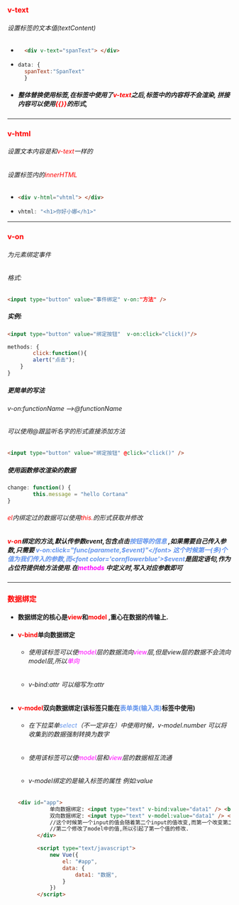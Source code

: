 ### <font color='red'>v-text</font>

###### 设置标签的文本值(textContent)

- ```html
  	<div v-text="spanText"> </div>
  ```

  

- ```js
  data: {	
  	spanText:"SpanText"
  	}
  ```

- ##### 整体替换使用标签,在标签中使用了<font color='red'>v-text</font>之后,标签中的内容将不会渲染, 拼接内容可以使用<font color='red'>{{}}</font>的形式,



<hr>



### <font color='red'>v-html</font>

###### 设置文本内容是和<font color='red'>v-text</font>一样的

###### 设置标签内的<font color='red'>innerHTML</font>

- ```html
  <div v-html="vhtml"> </div>
  ```

- ```js
  vhtml: "<h1>你好小娜</h1>"
  ```





<hr>







### <font color='red'>v-on</font>

###### 为元素绑定事件

###### 格式:

```html
<input type="button" value="事件绑定" v-on:"方法" />
```



##### 实例:

```html
<input type="button" value="绑定按钮"  v-on:click="click()"/>
```

```js
methods: {
		click:function(){
		alert("点击");
	}
}
```



##### 更简单的写法  

###### v-on:functionName -->@functionName

###### 可以使用@跟监听名字的形式直接添加方法

```html
<input type="button" value="绑定按钮" @click="click()" />
```



##### 使用函数修改渲染的数据

```js
change: function() {
		this.message = "hello Cortana"
}
```

###### <font color='red'>el</font>内绑定过的数据可以使用<font color='red'>this.</font>的形式获取并修改





##### <font color='red'>v-on</font>绑定的方法,默认传参数event,包含点击<font color='cornflowerblue'>按钮等的信息</font> ,如果需要自己传入参数,只需要 <font color='cornflowerblue'>v-on:click="func(paramete,$event)"</font> 这个时候第一(多)个值为我们传入的参数,而<font color='cornflowerblue'>$event</font>是固定语句,作为占位符提供给方法使用.在<font color='fuchsia'>methods</font> 中定义时,写入对应参数即可





<hr>



##### 

### <font color='red'>数据绑定</font>

- #### 数据绑定的核心是<font color='red'>view</font>和<font color='red'>model</font> ,重心在数据的传输上.

- #### <font color='red'>v-bind</font>单向数据绑定

  - ###### 使用该标签可以使<font color='fuchsia'>model</font>层的数据流向<font color='fuchsia'>view</font>层,但是view层的数据不会流向model层,所以<font color='fuchsia'>单向</font>

  - ###### v-bind:attr 可以缩写为:attr

- #### <font color='red'>v-model</font>双向数据绑定(该标签只能在<font color='cornflowerblue'>表单类(输入类)</font>标签中使用)

  - ###### 在下拉菜单<font color='cornflowerblue'>select</font>（不一定非在）中使用时候，v-model.number 可以将收集到的数据强制转换为数字

  - ###### 使用该标签可以使<font color='fuchsia'>model</font>层和<font color='fuchsia'>view</font>层的数据相互流通

  - ###### v-model绑定的是输入标签的属性 例如:value

  
  
  ```html
  <div id="app">
  			单向数据绑定: <input type="text" v-bind:value="data1" /> <br>
  			双向数据绑定: <input type="text" v-model:value="data1" /> <br>
  			//这个时候第一个input的值会随着第二个input的值改变,而第一个改变第二个不会改变
      		//第二个修改了model中的值,所以引起了第一个值的修改.
  		</div>
  
  		<script type="text/javascript">
  			new Vue({
  				el: "#app",
  				data: {
  					data1: "数据",
  				}
  			})
  		</script>
  ```

  
  
  





​	



